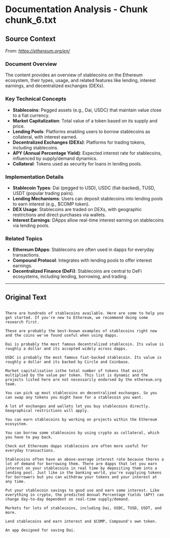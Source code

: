 # Documentation Analysis - Chunk chunk_6.txt

## Source Context
*From: https://ethereum.org/en/*

### Document Overview  
The content provides an overview of stablecoins on the Ethereum ecosystem, their types, usage, and related features like lending, interest earnings, and decentralized exchanges (DEXs).  

### Key Technical Concepts  
- **Stablecoins**: Pegged assets (e.g., Dai, USDC) that maintain value close to a fiat currency.  
- **Market Capitalization**: Total value of a token based on its supply and price.  
- **Lending Pools**: Platforms enabling users to borrow stablecoins as collateral, with interest earned.  
- **Decentralized Exchanges (DEXs)**: Platforms for trading tokens, including stablecoins.  
- **APY (Annual Percentage Yield)**: Expected interest rate for stablecoins, influenced by supply/demand dynamics.  
- **Collateral**: Tokens used as security for loans in lending pools.  

### Implementation Details  
- **Stablecoin Types**: Dai (pegged to USD), USDC (fiat-backed), TUSD, USDT (popular trading pairs).  
- **Lending Mechanisms**: Users can deposit stablecoins into lending pools to earn interest (e.g., $COMP token).  
- **DEX Usage**: Stablecoins are traded on DEXs, with geographic restrictions and direct purchases via wallets.  
- **Interest Earnings**: DApps allow real-time interest earning on stablecoins via lending pools.  

### Related Topics  
- **Ethereum DApps**: Stablecoins are often used in dapps for everyday transactions.  
- **Compound Protocol**: Integrates with lending pools to offer interest earnings.  
- **Decentralized Finance (DeFi)**: Stablecoins are central to DeFi ecosystems, including lending, borrowing, and trading.

---

## Original Text
```

There are hundreds of stablecoins available. Here are some to help you get started. If you're new to Ethereum, we recommend doing some research first.

These are probably the best-known examples of stablecoins right now and the coins we've found useful when using dapps.

Dai is probably the most famous decentralized stablecoin. Its value is roughly a dollar and its accepted widely across dapps.

USDC is probably the most famous fiat-backed stablecoin. Its value is roughly a dollar and its backed by Circle and Coinbase.

Market capitalisation isthe total number of tokens that exist multiplied by the value per token. This list is dynamic and the projects listed here are not necessarily endorsed by the ethereum.org team.

You can pick up most stablecoins on decentralized exchanges. So you can swap any tokens you might have for a stablecoin you want.

A lot of exchanges and wallets let you buy stablecoins directly. Geographical restrictions will apply.

You can earn stablecoins by working on projects within the Ethereum ecosystem.

You can borrow some stablecoins by using crypto as collateral, which you have to pay back.

Check out Ethereums dapps stablecoins are often more useful for everyday transactions.

Stablecoins often have an above-average interest rate because theres a lot of demand for borrowing them. There are dapps that let you earn interest on your stablecoins in real time by depositing them into a lending pool. Just like in the banking world, you're supplying tokens for borrowers but you can withdraw your tokens and your interest at any time.

Put your stablecoin savings to good use and earn some interest. Like everything in crypto, the predicted Annual Percentage Yields (APY) can change day-to-day dependent on real-time supply/demand.

Markets for lots of stablecoins, including Dai, USDC, TUSD, USDT, and more.

Lend stablecoins and earn interest and $COMP, Compound's own token.

An app designed for saving Dai.

```